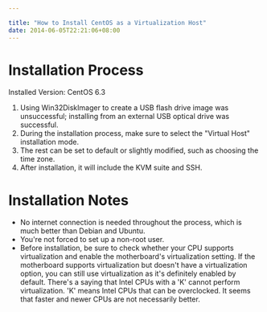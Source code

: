 ```yaml
---

title: "How to Install CentOS as a Virtualization Host"
date: 2014-06-05T22:21:06+08:00
---
```


# Installation Process

Installed Version: CentOS 6.3

1. Using Win32DiskImager to create a USB flash drive image was unsuccessful; installing from an external USB optical drive was successful.
2. During the installation process, make sure to select the "Virtual Host" installation mode.
3. The rest can be set to default or slightly modified, such as choosing the time zone.
4. After installation, it will include the KVM suite and SSH.

# Installation Notes

* No internet connection is needed throughout the process, which is much better than Debian and Ubuntu.
* You're not forced to set up a non-root user.
* Before installation, be sure to check whether your CPU supports virtualization and enable the motherboard's virtualization setting. If the motherboard supports virtualization but doesn't have a virtualization option, you can still use virtualization as it's definitely enabled by default. There's a saying that Intel CPUs with a 'K' cannot perform virtualization. 'K' means Intel CPUs that can be overclocked. It seems that faster and newer CPUs are not necessarily better.